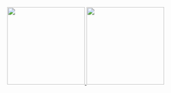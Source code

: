 <div>
<a href="https://github.com/brizidoandre">
<img height="180em" src="https://github-readme-stats.vercel.app/api/top-langs/?username=brizidoandre&layout=compact&langs_count=7&theme=black"/>
<img height="180em" src="https://github-readme-stats.vercel.app/api?username=brizidoandre&show_icons=true&theme=black&include_all_commits=true&count_private=true"/>
</div>

